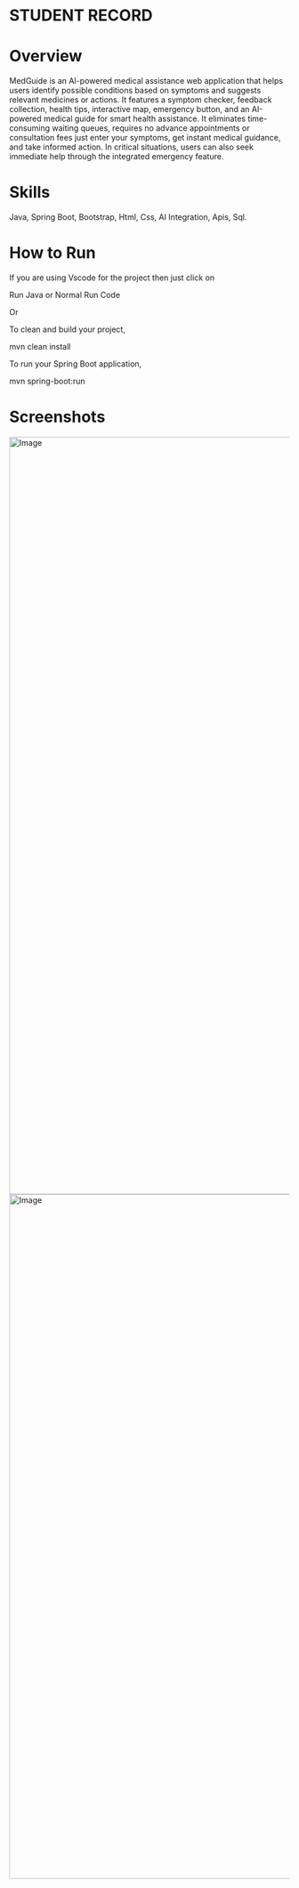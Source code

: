 
# STUDENT RECORD

# Overview

MedGuide is an AI-powered medical assistance web application that helps users identify possible conditions based on symptoms and suggests relevant medicines or actions. It features a symptom checker, feedback collection, health tips, interactive map, emergency button, and an AI-powered medical guide for smart health assistance.
It eliminates time-consuming waiting queues, requires no advance appointments or consultation fees just enter your symptoms, get instant medical guidance, and take informed action. In critical situations, users can also seek immediate help through the integrated emergency feature.

# Skills

Java, Spring Boot, Bootstrap, Html, Css, AI Integration, Apis, Sql.

# How to Run

If you are using Vscode for the project then just click on

Run Java or Normal Run Code

Or

To clean and build your project,

mvn clean install

To run your Spring Boot application,

mvn spring-boot:run

# Screenshots

<img width="2517" height="1362" alt="Image" src="https://github.com/user-attachments/assets/2ae11117-b7c4-4a4e-a8db-47e4f75b17fd" />

<img width="2501" height="1231" alt="Image" src="https://github.com/user-attachments/assets/dd9062a5-d108-423b-8a4c-fe84333227c9" />




